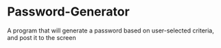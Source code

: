 # Password-Generator
A program that will generate a password based on user-selected criteria, and post it to the screen
